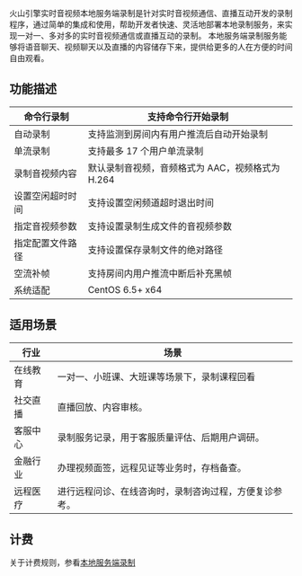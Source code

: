 火山引擎实时音视频本地服务端录制是针对实时音视频通信、直播互动开发的录制程序，通过简单的集成和使用，帮助开发者快速、灵活地部署本地录制服务，来实现一对一、多对多的实时音视频通信或直播互动的录制。
本地服务端录制服务能够将语音聊天、视频聊天以及直播的内容储存下来，提供给更多的人在方便的时间自由观看。

## 功能描述

| 命令行录制 | 支持命令行开始录制 |
| --- | --- |
| 自动录制 | 支持监测到房间内有用户推流后自动开始录制 |
| 单流录制 | 支持最多 17 个用户单流录制 |
| 录制音视频内容 | 默认录制音视频，音频格式为 AAC，视频格式为 H.264 |
| 设置空闲超时时间 | 支持设置空闲频道超时退出时间 |
| 指定音视频参数 | 支持设置录制生成文件的音视频参数 |
| 指定配置文件路径 | 支持设置保存录制文件的绝对路径 |
| 空流补帧 | 支持房间内用户推流中断后补充黑帧 |
| 系统适配 | CentOS 6.5+ x64 |


## **适用场景**

| **行业** | **场景** |
| --- | --- |
| 在线教育 | 一对一、小班课、大班课等场景下，录制课程回看 |
| 社交直播 | 直播回放、内容审核。 |
| 客服中心 | 录制服务记录，用于客服质量评估、后期用户调研。 |
| 金融行业 | 办理视频面签，远程见证等业务时，存档备查。 |
| 远程医疗 | 进行远程问诊、在线咨询时，录制咨询过程，方便复诊参考。 |


## 计费

关于计费规则，参看[本地服务端录制](69871.md#localrecorder)